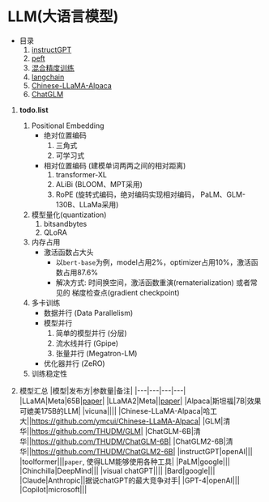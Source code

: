 # LLM(大语言模型)

- 目录
    1. [instructGPT](自然语言处理/LLM/instructGPT.md)
    2. [peft](自然语言处理/LLM/peft.md)
    3. [混合精度训练](自然语言处理/LLM/混合精度训练.md)
    4. [langchain](自然语言处理/LLM/langchain.md)
    5. [Chinese-LLaMA-Alpaca](自然语言处理/LLM/Chinese-LLaMA-Alpaca.md)
    6. [ChatGLM](自然语言处理/LLM/ChatGLM.md)

1. **todo.list**
    1. Positional Embedding
        - 绝对位置编码
            1. 三角式
            2. 可学习式
        - 相对位置编码 (建模单词两两之间的相对距离)
            1. transformer-XL
            2. ALiBi (BLOOM、MPT采用)
            3. RoPE (旋转式编码，绝对编码实现相对编码， PaLM、GLM-130B、LLaMa采用)
    2. 模型量化(quantization)
        1. bitsandbytes
        2. QLoRA
    3. 内存占用
        - 激活函数占大头
            - 以`bert-base`为例，model占用2%，optimizer占用10%，激活函数占用87.6%
            - 解决方式: 时间换空间，激活函数重演(rematerialization) 或者常见的 梯度检查点(gradient checkpoint)
    4. 多卡训练
        - 数据并行 (Data Parallelism)
        - 模型并行
            1. 简单的模型并行 (分层)
            2. 流水线并行 (Gpipe)
            3. 张量并行 (Megatron-LM)
        - 优化器并行 (ZeRO)
    5. 训练稳定性

2. 模型汇总
|模型|发布方|参数量|备注|
|---|---|---|---|
|LLaMA|Meta|65B|[paper](https://arxiv.org/pdf/2302.13971.pdf)|
|LLaMA2|Meta||[paper](https://ai.meta.com/research/publications/llama-2-open-foundation-and-fine-tuned-chat-models/)|
|Alpaca|斯坦福|7B|效果可媲美175B的LLM|
|vicuna||||
|Chinese-LLaMA-Alpaca|哈工大||https://github.com/ymcui/Chinese-LLaMA-Alpaca|
|GLM|清华||https://github.com/THUDM/GLM|
|ChatGLM-6B|清华||https://github.com/THUDM/ChatGLM-6B|
|ChatGLM2-6B|清华||https://github.com/THUDM/ChatGLM2-6B|
|instructGPT|openAI|||
|toolformer|||`paper`, 使得LLM能够使用各种工具|
|PaLM|google|||
|Chinchilla|DeepMind|||
|visual chatGPT||||
|Bard|google|||
|Claude|Anthropic||据说chatGPT的最大竞争对手|
|GPT-4|openAI|||
|Copilot|microsoft|||